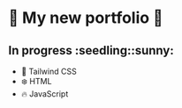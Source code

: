 # :crystal_ball: My new portfolio :crystal_ball:

<h2>In progress :seedling::sunny:</h2>

- :leaves: Tailwind CSS
- :snowflake: HTML
- :fire: JavaScript

